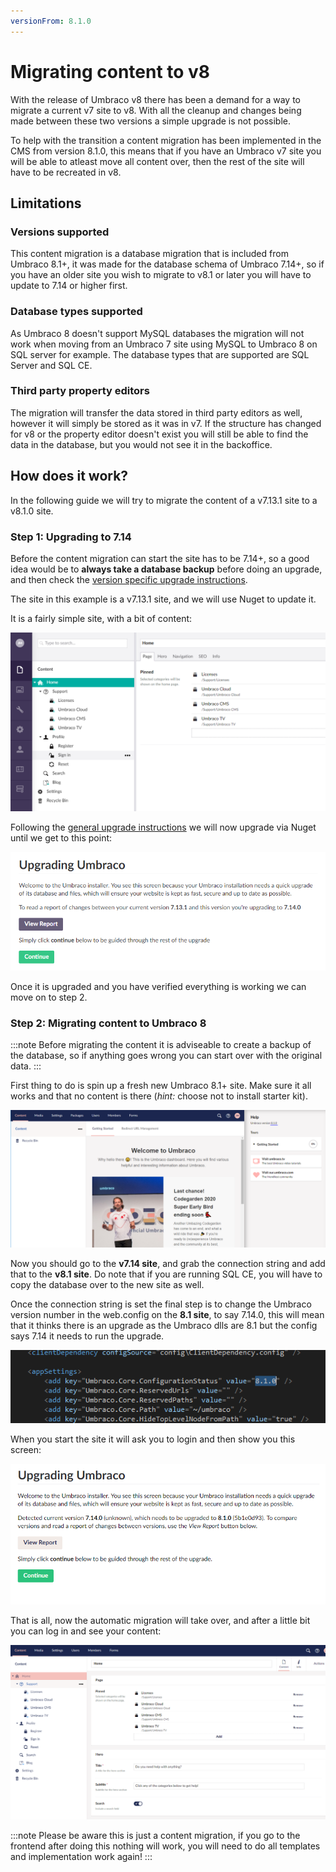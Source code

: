 ```yaml
---
versionFrom: 8.1.0
---
```

# Migrating content to v8

With the release of Umbraco v8 there has been a demand for a way to migrate a current v7 site to v8. With all the cleanup and changes being made between these two versions a simple upgrade is not possible.

To help with the transition a content migration has been implemented in the CMS from version 8.1.0, this means that if you have an Umbraco v7 site you will be able to atleast move all content over, then the rest of the site will have to be recreated in v8.

## Limitations

### Versions supported

This content migration is a database migration that is included from Umbraco 8.1+, it was made for the database schema of Umbraco 7.14+, so if you have an older site you wish to migrate to v8.1 or later you will have to update to 7.14 or higher first.

### Database types supported

As Umbraco 8 doesn't support MySQL databases the migration will not work when moving from an Umbraco 7 site using MySQL to Umbraco 8 on SQL server for example.
The database types that are supported are SQL Server and SQL CE.

### Third party property editors

The migration will transfer the data stored in third party editors as well, however it will simply be stored as it was in v7. If the structure has changed for v8 or the property editor doesn't exist you will still be able to find the data in the database, but you would not see it in the backoffice.

## How does it work?

In the following guide we will try to migrate the content of a v7.13.1 site to a v8.1.0 site.

### Step 1: Upgrading to 7.14

Before the content migration can start the site has to be 7.14+, so a good idea would be to **always take a database backup** before doing an upgrade, and then check the [version specific upgrade instructions](version-specific.md).

The site in this example is a v7.13.1 site, and we will use Nuget to update it.

It is a fairly simple site, with a bit of content:

![v7 site with content](images/v7-content.png)

Following the [general upgrade instructions](general.md) we will now upgrade via Nuget until we get to this point:

![Upgrading to v7.14](images/upgrading-7.14.png)

Once it is upgraded and you have verified everything is working we can move on to step 2.

### Step 2: Migrating content to Umbraco 8

:::note
Before migrating the content it is adviseable to create a backup of the database, so if anything goes wrong you can start over with the original data.
:::

First thing to do is spin up a fresh new Umbraco 8.1+ site. Make sure it all works and that no content is there (_hint:_ choose not to install starter kit).

![Fresh 8.1 site](images/fresh-8.1-site.png)

Now you should go to the **v7.14 site**, and grab the connection string and add that to the **v8.1 site**. Do note that if you are running SQL CE, you will have to copy the database over to the new site as well.

Once the connection string is set the final step is to change the Umbraco version number in the web.config on the **8.1 site**, to say 7.14.0, this will mean that it thinks there is an upgrade as the Umbraco dlls are 8.1 but the config says 7.14 it needs to run the upgrade.

![Set Umbraco version in the web.config](images/set-umbraco-version.png)

When you start the site it will ask you to login and then show you this screen:

![Upgrade database to 8.1](images/upgrade-to-8.1.png)

That is all, now the automatic migration will take over, and after a little bit you can log in and see your content:

![Content is on 8.1](images/content-on-8.1.png)

:::note
Please be aware this is just a content migration, if you go to the frontend after doing this nothing will work, you will need to do all templates and implementation work again!
:::